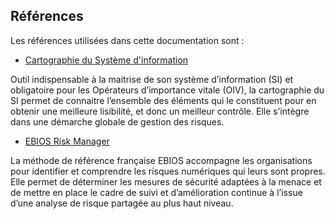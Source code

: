## Références

Les références utilisées dans cette documentation sont :

- [Cartographie du Système d'information](https://www.ssi.gouv.fr/guide/cartographie-du-systeme-dinformation/)

Outil indispensable à la maitrise de son système d’information (SI) et obligatoire pour les Opérateurs d’importance vitale (OIV), la cartographie du SI permet de connaitre l’ensemble des éléments qui le constituent pour en obtenir une meilleure lisibilité, et donc un meilleur contrôle. Elle s’intègre dans une démarche globale de gestion des risques.

- [EBIOS Risk Manager](https://www.ssi.gouv.fr/entreprise/management-du-risque/la-methode-ebios-risk-manager/)

La méthode de référence française EBIOS accompagne les organisations pour identifier et comprendre les risques numériques qui leurs sont propres. Elle permet de déterminer les mesures de sécurité adaptées à la menace et de mettre en place le cadre de suivi et d’amélioration continue à l’issue d’une analyse de risque partagée au plus haut niveau.